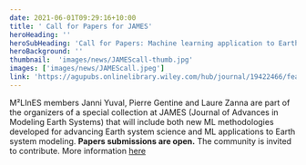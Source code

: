 ```yaml
---
date: 2021-06-01T09:29:16+10:00
title: ' Call for Papers for JAMES'
heroHeading: ''
heroSubHeading: 'Call for Papers: Machine learning application to Earth system modeling'
heroBackground: ''
thumbnail:  'images/news/JAMEScall-thumb.jpg'
images: ['images/news/JAMEScall.jpeg']
link: 'https://agupubs.onlinelibrary.wiley.com/hub/journal/19422466/features/call-for-papers' 
---
```


M²LInES members Janni Yuval, Pierre Gentine and Laure Zanna are part of the organizers of a special collection at JAMES (Journal of Advances in Modeling Earth Systems) that will include both new ML methodologies developed for advancing Earth system science and ML applications to Earth system modeling. 
**Papers submissions are open.** The community is invited to contribute. More information [here](https://agupubs.onlinelibrary.wiley.com/hub/journal/19422466/features/call-for-papers)

